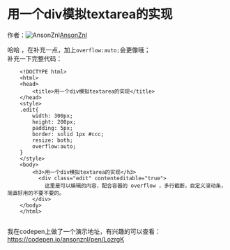 # 用一个div模拟textarea的实现

作者：![AnsonZnl](https://avatars.githubusercontent.com/u/29278068?s=80&u=d0989f3ba8a133fbfef695a84b63c07a08d0d841&v=4)[AnsonZnl](https://github/AnsonZnl)

哈哈 ，在补充一点，加上`overflow:auto;`会更像哦；  
补充一下完整代码：
``` 
    <!DOCTYPE html>
    <html>
    <head>
        <title>用一个div模拟textarea的实现</title>
    </head>
    <style>
    .edit{
        width: 300px;
        height: 200px;
        padding: 5px;
        border: solid 1px #ccc;
        resize: both;
        overflow:auto;
    }
    </style>
    <body>
        <h3>用一个div模拟textarea的实现</h3>
          <div class="edit" contenteditable="true">
            这里是可以编辑的内容，配合容器的 overflow ，多行截断，自定义滚动条，简直好用的不要不要的。
        </div>
    </body>
    </html>
    
```

我在codepen上做了一个演示地址，有兴趣的可以查看：<https://codepen.io/ansonznl/pen/LozrgK>
